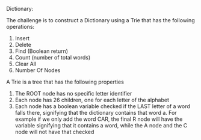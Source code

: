 Dictionary:

The challenge is to construct a Dictionary using a Trie that has the following operations:
1.	Insert
2.	Delete
3.	Find (Boolean return)
4.	Count (number of total words)
5.	Clear All
6.	Number Of Nodes

A Trie is a tree that has the following properties
1.	The ROOT node has no specific letter identifier
2.	Each node has 26 children, one for each letter of the alphabet
3.	Each node has a boolean variable checked if the LAST letter of a word falls there, signifying that the dictionary contains that word
a.	For example if we only add the word CAR, the final R node will have the variable signifying that it contains a word, while the A node and the C node will not have that checked
